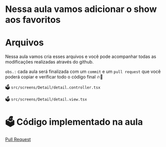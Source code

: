 # Nessa aula vamos adicionar o show aos favoritos

# Arquivos


Nessa aula vamos cria esses arquivos e você pode acompanhar todas as modificações realizadas através do github.

`obs.:` cada aula será finalizada com um `commit` e um `pull request` que você poderá copiar e verificar todo o código final 🔥🤌

🗳️ `src/screens/Detail/detail.controller.tsx`

🗳️ `src/screens/Detail/detail.view.tsx`

# 🗳️ Código implementado na aula

[Pull Request](https://github.com/ismaelsousa/tv-maze-tutorial/pull)
